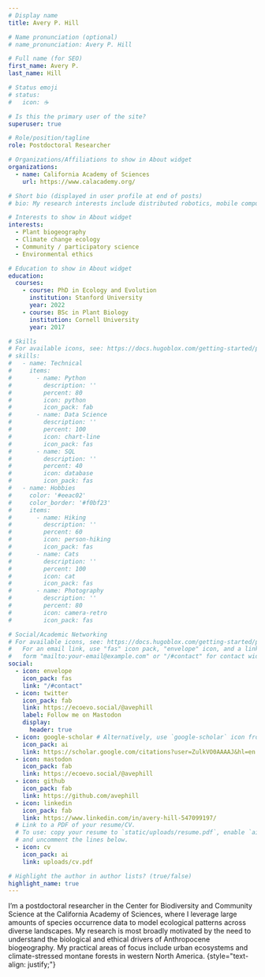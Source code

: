 ```yaml
---
# Display name
title: Avery P. Hill

# Name pronunciation (optional)
# name_pronunciation: Avery P. Hill

# Full name (for SEO)
first_name: Avery P.
last_name: Hill

# Status emoji
# status:
#   icon: ☕️

# Is this the primary user of the site?
superuser: true

# Role/position/tagline
role: Postdoctoral Researcher

# Organizations/Affiliations to show in About widget
organizations:
  - name: California Academy of Sciences
    url: https://www.calacademy.org/

# Short bio (displayed in user profile at end of posts)
# bio: My research interests include distributed robotics, mobile computing and programmable matter.

# Interests to show in About widget
interests:
  - Plant biogeography
  - Climate change ecology
  - Community / participatory science
  - Environmental ethics

# Education to show in About widget
education:
  courses:
    - course: PhD in Ecology and Evolution
      institution: Stanford University
      year: 2022
    - course: BSc in Plant Biology
      institution: Cornell University
      year: 2017

# Skills
# For available icons, see: https://docs.hugoblox.com/getting-started/page-builder/#icons
# skills:
#   - name: Technical
#     items:
#       - name: Python
#         description: ''
#         percent: 80
#         icon: python
#         icon_pack: fab
#       - name: Data Science
#         description: ''
#         percent: 100
#         icon: chart-line
#         icon_pack: fas
#       - name: SQL
#         description: ''
#         percent: 40
#         icon: database
#         icon_pack: fas
#   - name: Hobbies
#     color: '#eeac02'
#     color_border: '#f0bf23'
#     items:
#       - name: Hiking
#         description: ''
#         percent: 60
#         icon: person-hiking
#         icon_pack: fas
#       - name: Cats
#         description: ''
#         percent: 100
#         icon: cat
#         icon_pack: fas
#       - name: Photography
#         description: ''
#         percent: 80
#         icon: camera-retro
#         icon_pack: fas

# Social/Academic Networking
# For available icons, see: https://docs.hugoblox.com/getting-started/page-builder/#icons
#   For an email link, use "fas" icon pack, "envelope" icon, and a link in the
#   form "mailto:your-email@example.com" or "/#contact" for contact widget.
social:
  - icon: envelope
    icon_pack: fas
    link: "/#contact"
  - icon: twitter
    icon_pack: fab
    link: https://ecoevo.social/@avephill
    label: Follow me on Mastodon
    display:
      header: true
  - icon: google-scholar # Alternatively, use `google-scholar` icon from `ai` icon pack
    icon_pack: ai
    link: https://scholar.google.com/citations?user=ZulkVO0AAAAJ&hl=en
  - icon: mastodon
    icon_pack: fab
    link: https://ecoevo.social/@avephill
  - icon: github
    icon_pack: fab
    link: https://github.com/avephill
  - icon: linkedin
    icon_pack: fab
    link: https://www.linkedin.com/in/avery-hill-547099197/
  # Link to a PDF of your resume/CV.
  # To use: copy your resume to `static/uploads/resume.pdf`, enable `ai` icons in `params.yaml`,
  # and uncomment the lines below.
  - icon: cv
    icon_pack: ai
    link: uploads/cv.pdf

# Highlight the author in author lists? (true/false)
highlight_name: true
---
```


I’m a postdoctoral researcher in the Center for Biodiversity and Community Science at the California Academy of Sciences, where I leverage large amounts of species occurrence data to model ecological patterns across diverse landscapes. My research is most broadly motivated by the need to understand the biological and ethical drivers of Anthropocene biogeography. My practical areas of focus include urban ecosystems and climate-stressed montane forests in western North America.
{style="text-align: justify;"}

